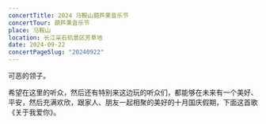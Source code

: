 ```yaml
---
concertTitle: 2024 马鞍山葫芦果音乐节
concertTour: 葫芦果音乐节
place: 马鞍山
location: 长江采石矶景区芳草地
date: 2024-09-22
concertPageSlug: "20240922"
---
```

可恶的领子。

希望在这里的听众，然后还有特别来这边玩的听众们，都能够在未来有一个美好、平安，然后充满欢欣，跟家人、朋友一起相聚的美好的十月国庆假期，下面这首歌《关于我爱你》。